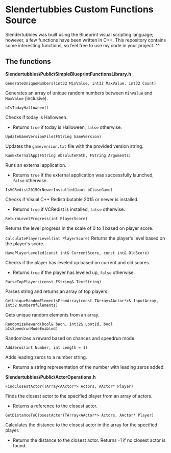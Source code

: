 # Slendertubbies Custom Functions Source 

Slendertubbies was built using the Blueprint visual scripting language; however, a few functions have been written in C++. This repository contains some interesting functions, so feel free to use my code in your project. ^^

## The functions 

**Slendertubbies\Public\SimpleBlueprintFunctionsLibrary.h**

`GenerateUniqueNumbers(int32 MinValue, int32 MaxValue, int32 Count)`

Generates an array of unique random numbers between `MinValue` and `MaxValue` (inclusive).

`bIsTodayHalloween()`

Checks if today is Halloween.
- Returns `true` if today is Halloween, `false` otherwise.

`UpdateGameVersionFile(FString GameVersion)`

Updates the `gameversion.txt` file with the provided version string.

`RunExternalApp(FString AbsolutePath, FString Arguments)`

Runs an external application.
- Returns `true` if the external application was successfully launched, `false` otherwise.

`IsVCRedist2015OrNewerInstalled(bool bCloseGame)`

Checks if Visual C++ Redistributable 2015 or newer is installed.
- Returns `true` if VCRedist is installed, `false` otherwise.

`ReturnLevelProgress(int PlayerScore)`

Returns the level progress in the scale of 0 to 1 based on player score.

`CalculatePlayerLevel(int PlayerScore)`
Returns the player's level based on the player's score.

`HavePlayerLeveled(const int& CurrentScore, const int& OldScore)`

Checks if the player has leveled up based on current and old scores.
- Returns `true` if the player has leveled up, `false` otherwise.

`ParseTopPlayers(const FString& TextString)`

Parses string and returns an array of top players.

`GetUniqueRandomElementsFromArray(const TArray<AActor*>& InputArray, int32 NumberOfElements)`

Gets unique random elements from an array.

`RandomizeReward(bool& bWon, int32& LootId, bool bIsSpeedrunModeEnabled)`

Randomizes a reward based on chances and speedrun mode.

`AddZeros(int Number, int Length = 1)`

Adds leading zeros to a number string.
- Returns a string representation of the number with leading zeros added.

**Slendertubbies\Public\ActorOperations.h**

`FindClosestActor(TArray<AActor*> Actors, AActor* Player)`

Finds the closest actor to the specified player from an array of actors.
- Returns a reference to the closest actor.

`GetDistanceToClosestActor(TArray<AActor*> Actors, AActor* Player)`

Calculates the distance to the closest actor in the array for the specified player.
- Returns the distance to the closest actor. Returns -1 if no closest actor is found.
